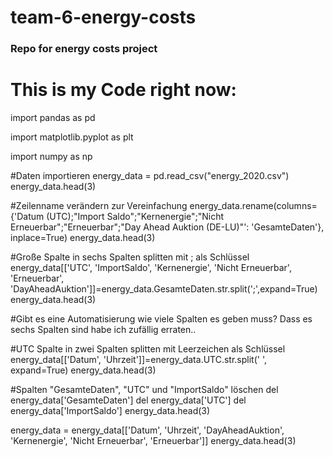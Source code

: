 # team-6-energy-costs

### Repo for energy costs project

# This is my Code right now:

import pandas as pd

import matplotlib.pyplot as plt

import numpy as np

#Daten importieren
energy_data = pd.read_csv("energy_2020.csv")
energy_data.head(3)

#Zeilenname verändern zur Vereinfachung
energy_data.rename(columns={'Datum (UTC);"Import Saldo";"Kernenergie";"Nicht Erneuerbar";"Erneuerbar";"Day Ahead Auktion (DE-LU)"': 'GesamteDaten'}, inplace=True)
energy_data.head(3)

#Große Spalte in sechs Spalten splitten mit ; als Schlüssel
energy_data[['UTC', 'ImportSaldo', 'Kernenergie', 'Nicht Erneuerbar', 'Erneuerbar', 'DayAheadAuktion']]=energy_data.GesamteDaten.str.split(';',expand=True)
energy_data.head(3)

#Gibt es eine Automatisierung wie viele Spalten es geben muss? Dass es sechs Spalten sind habe ich zufällig erraten..

#UTC Spalte in zwei Spalten splitten mit Leerzeichen als Schlüssel
energy_data[['Datum', 'Uhrzeit']]=energy_data.UTC.str.split(' ', expand=True)
energy_data.head(3)

#Spalten "GesamteDaten", "UTC" und "ImportSaldo" löschen
del energy_data['GesamteDaten']
del energy_data['UTC']
del energy_data['ImportSaldo']
energy_data.head(3)

energy_data = energy_data[['Datum', 'Uhrzeit', 'DayAheadAuktion', 'Kernenergie', 'Nicht Erneuerbar', 'Erneuerbar']]
energy_data.head(3)
